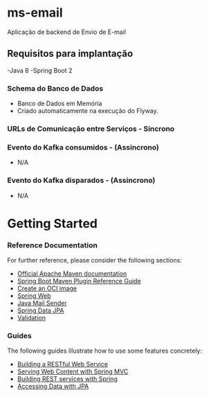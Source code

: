 # ms-email

Aplicação de backend de Envio de E-mail

## Requisitos para implantação
-Java 8
-Spring Boot 2

### Schema do Banco de Dados
- Banco de Dados em Memória
- Criado automaticamente na execução do Flyway.

### URLs de Comunicação entre Serviços - Sincrono


### Evento do Kafka consumidos - (Assincrono)
- N/A

### Evento do Kafka disparados - (Assincrono)
- N/A



# Getting Started

### Reference Documentation

For further reference, please consider the following sections:

* [Official Apache Maven documentation](https://maven.apache.org/guides/index.html)
* [Spring Boot Maven Plugin Reference Guide](https://docs.spring.io/spring-boot/docs/2.5.3/maven-plugin/reference/html/)
* [Create an OCI image](https://docs.spring.io/spring-boot/docs/2.5.3/maven-plugin/reference/html/#build-image)
* [Spring Web](https://docs.spring.io/spring-boot/docs/2.5.3/reference/htmlsingle/#boot-features-developing-web-applications)
* [Java Mail Sender](https://docs.spring.io/spring-boot/docs/2.5.3/reference/htmlsingle/#boot-features-email)
* [Spring Data JPA](https://docs.spring.io/spring-boot/docs/2.5.3/reference/htmlsingle/#boot-features-jpa-and-spring-data)
* [Validation](https://docs.spring.io/spring-boot/docs/2.5.3/reference/htmlsingle/#boot-features-validation)

### Guides

The following guides illustrate how to use some features concretely:

* [Building a RESTful Web Service](https://spring.io/guides/gs/rest-service/)
* [Serving Web Content with Spring MVC](https://spring.io/guides/gs/serving-web-content/)
* [Building REST services with Spring](https://spring.io/guides/tutorials/bookmarks/)
* [Accessing Data with JPA](https://spring.io/guides/gs/accessing-data-jpa/)

